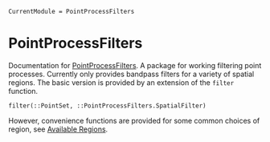```@meta
CurrentModule = PointProcessFilters
```

# PointProcessFilters

Documentation for [PointProcessFilters](https://github.com/SDS-EPFL/PointProcessFilters.jl).
A package for working filtering point processes.
Currently only provides bandpass filters for a variety of spatial regions.
The basic version is provided by an extension of the `filter` function.

```@docs
filter(::PointSet, ::PointProcessFilters.SpatialFilter)
```

However, convenience functions are provided for some common choices of region, see [Available Regions](@ref).
